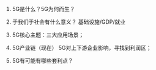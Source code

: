 1. 5G是什么？5G为何而生？

2. 于我们于社会有什么意义？
基础设施/GDP/就业

3. 5G核心主题：三大应用场景；

4. 5G产业链（现在）
5G对上下游企业影响，寻找到利润区；

5. 5G有可能有哪些套利点？


